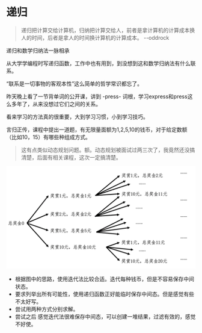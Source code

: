 # 递归

>递归把计算交给计算机，归纳把计算交给人，前者是拿计算机的计算成本换人的时间，后者是拿人的时间换计算机的计算成本。 --oddrock

递归和数学归纳法一脉相承

从大学学编程时写递归函数，工作中也有用到，到没想到这和数学归纳法有什么联系。

“联系是一切事物的客观本性”这么简单的哲学常识都忘了。

昨天晚上看了一节背单词的公开课，讲到 -press- 词根，学习express和press这么多年了，从来没想过它们之间的关系。

看来学习的方法真的很重要，大到学习习惯，小到学习技巧。


言归正传，课程中提出一道题，有无限量面额为1,2,5,10的钱币，对于给定数额（比如10，15）有哪些种组成方式。

>这有点类似动态规划问题。额。动态规划被面试过两三次了，我竟然还没搞清楚，后面有相关课程，这次一定搞清楚。

![](./assets/05_1.jpg)

* 根据图中的思路，使用迭代法比较合适。迭代每种钱币，但是不容易保存中间状态。
* 要求列举出所有可能性，使用递归函数正好能临时保存中间态。但是感觉有些不太好写。
* 尝试用两种方式分别求解。
* 尝试之后 感觉迭代法很难保存中间态，可以创建一堆结果，过滤有效的，感觉不好使。

